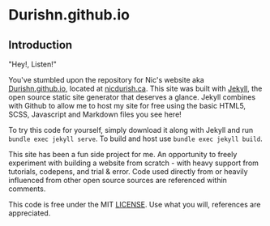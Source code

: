 Durishn.github.io
======

Introduction
------------

"Hey!, Listen!"

You've stumbled upon the repository for Nic's website aka [Durishn.github.io](https://github.com/Durishn/Durishn.github.io), located at [nicdurish.ca](https://nicdurish.ca). This site was built with [Jekyll](http://jekyllrb.com/), the open source static site generator that deserves a glance. Jekyll combines with Github to allow me to host my site for free using the basic HTML5, SCSS, Javascript and Markdown files you see here!

To try this code for yourself, simply download it along with Jekyll and run `bundle exec jekyll serve`. To build and host use `bundle exec jekyll build`.


This site has been a fun side project for me. An opportunity to freely experiment with building a website from scratch - with heavy support from tutorials, codepens, and trial & error. Code used directly from or heavily influenced from other open source sources are referenced within comments. 

This code is free under the MIT [LICENSE](LICENSE.md). Use what you will, references are appreciated.
